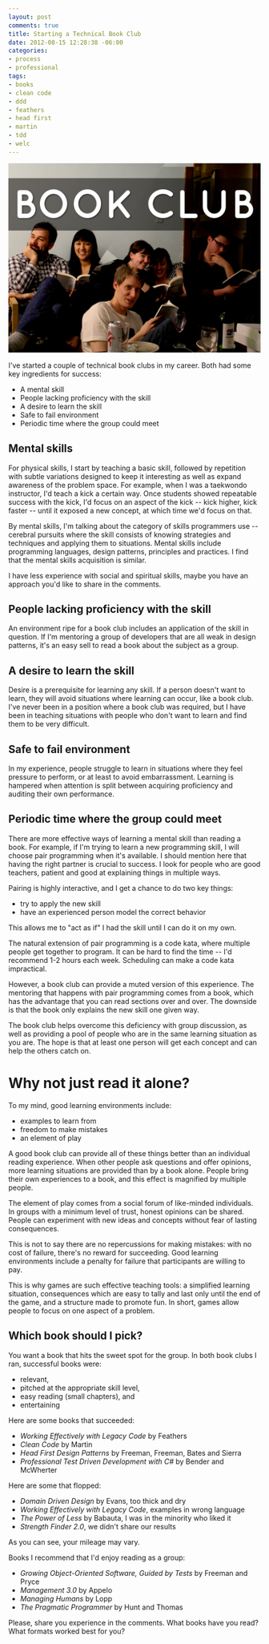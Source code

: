 ```yaml
---
layout: post
comments: true
title: Starting a Technical Book Club
date: 2012-08-15 12:28:38 -06:00
categories:
- process
- professional
tags:
- books
- clean code
- ddd
- feathers
- head first
- martin
- tdd
- welc
---
```

![Book Club](/assets/book-club.png)

I've started a couple of technical book clubs in my career. Both had some key ingredients for success:

*   A mental skill
*   People lacking proficiency with the skill
*   A desire to learn the skill
*   Safe to fail environment
*   Periodic time where the group could meet

## Mental skills

For physical skills, I start by teaching a basic skill, followed by repetition with subtle variations designed to keep it interesting as well as expand awareness of the problem space. For example, when I was a taekwondo instructor, I'd teach a kick a certain way. Once students showed repeatable success with the kick, I'd focus on an aspect of the kick -- kick higher, kick faster -- until it exposed a new concept, at which time we'd focus on that.

By mental skills, I'm talking about the category of skills programmers use -- cerebral pursuits where the skill consists of knowing strategies and techniques and applying them to situations. Mental skills include programming languages, design patterns, principles and practices. I find that the mental skills acquisition is similar.

I have less experience with social and spiritual skills, maybe you have an approach you'd like to share in the comments.

## People lacking proficiency with the skill

An environment ripe for a book club includes an application of the skill in question. If I'm mentoring a group of developers that are all weak in design patterns, it's an easy sell to read a book about the subject as a group.

## A desire to learn the skill

Desire is a prerequisite for learning any skill. If a person doesn't want to learn, they will avoid situations where learning can occur, like a book club. I've never been in a position where a book club was required, but I have been in teaching situations with people who don't want to learn and find them to be very difficult.

## Safe to fail environment

In my experience, people struggle to learn in situations where they feel pressure to perform, or at least to avoid embarrassment. Learning is hampered when attention is split between acquiring proficiency and auditing their own performance.

## Periodic time where the group could meet

There are more effective ways of learning a mental skill than reading a book. For example, if I'm trying to learn a new programming skill, I will choose pair programming when it's available. I should mention here that having the right partner is crucial to success. I look for people who are good teachers, patient and good at explaining things in multiple ways.

Pairing is highly interactive, and I get a chance to do two key things:

*   try to apply the new skill
*   have an experienced person model the correct behavior

This allows me to "act as if" I had the skill until I can do it on my own.

The natural extension of pair programming is a code kata, where multiple people get together to program. It can be hard to find the time -- I'd recommend 1-2 hours each week. Scheduling can make a code kata impractical.

However, a book club can provide a muted version of this experience. The mentoring that happens with pair programming comes from a book, which has the advantage that you can read sections over and over. The downside is that the book only explains the new skill one given way.

The book club helps overcome this deficiency with group discussion, as well as providing a pool of people who are in the same learning situation as you are. The hope is that at least one person will get each concept and can help the others catch on.

# Why not just read it alone?

To my mind, good learning environments include:

*   examples to learn from
*   freedom to make mistakes
*   an element of play

A good book club can provide all of these things better than an individual reading experience. When other people ask questions and offer opinions, more learning situations are provided than by a book alone. People bring their own experiences to a book, and this effect is magnified by multiple people.

The element of play comes from a social forum of like-minded individuals. In groups with a minimum level of trust, honest opinions can be shared. People can experiment with new ideas and concepts without fear of lasting consequences.

This is not to say there are no repercussions for making mistakes: with no cost of failure, there's no reward for succeeding. Good learning environments include a penalty for failure that participants are willing to pay.

This is why games are such effective teaching tools: a simplified learning situation, consequences which are easy to tally and last only until the end of the game, and a structure made to promote fun. In short, games allow people to focus on one aspect of a problem.

## Which book should I pick?

You want a book that hits the sweet spot for the group. In both book clubs I ran, successful books were:

*   relevant,
*   pitched at the appropriate skill level,
*   easy reading (small chapters), and
*   entertaining

Here are some books that succeeded:

*   _Working Effectively with Legacy Code_ by Feathers
*   _Clean Code_ by Martin
*   _Head First Design Patterns_ by Freeman, Freeman, Bates and Sierra
*   _Professional Test Driven Development with C#_ by Bender and McWherter

Here are some that flopped:

*   _Domain Driven Design_ by Evans, too thick and dry
*   _Working Effectively with Legacy Code_, examples in wrong language
*   _The Power of Less_ by Babauta, I was in the minority who liked it
*   _Strength Finder 2.0_, we didn't share our results

As you can see, your mileage may vary.

Books I recommend that I'd enjoy reading as a group:

*   _Growing Object-Oriented Software, Guided by Tests_ by Freeman and Pryce
*   _Management 3.0_ by Appelo
*   _Managing Humans_ by Lopp
*   _The Pragmatic Programmer_ by Hunt and Thomas

Please, share you experience in the comments. What books have you read? What formats worked best for you?
